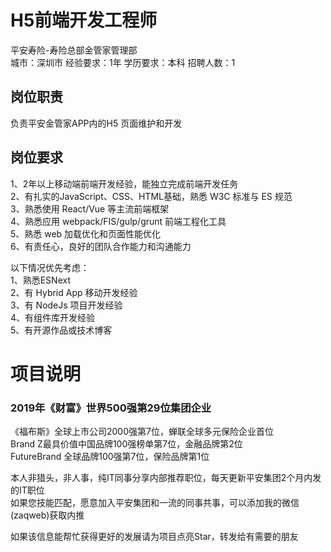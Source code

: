 # H5前端开发工程师
平安寿险-寿险总部金管家管理部  
城市：深圳市 经验要求：1年 学历要求：本科  招聘人数：1

## 岗位职责
负责平安金管家APP内的H5 页面维护和开发

## 岗位要求
1、2年以上移动端前端开发经验，能独立完成前端开发任务   
2、有扎实的JavaScript、CSS、HTML基础，熟悉 W3C 标准与 ES 规范   
3、熟悉使用 React/Vue 等主流前端框架   
4、熟悉应用 webpack/FIS/gulp/grunt 前端工程化工具   
5、熟悉 web 加载优化和页面性能优化   
6、有责任心，良好的团队合作能力和沟通能力   
    
以下情况优先考虑：   
1、熟悉ESNext   
2、有 Hybrid App 移动开发经验   
3、有 NodeJs 项目开发经验   
4、有组件库开发经验   
5、有开源作品或技术博客

# 项目说明

### 2019年《财富》世界500强第29位集团企业
《福布斯》全球上市公司2000强第7位，蝉联全球多元保险企业首位  
Brand Z最具价值中国品牌100强榜单第7位，金融品牌第2位  
FutureBrand 全球品牌100强第7位，保险品牌第1位

本人非猎头，非人事，纯IT同事分享内部推荐职位，每天更新平安集团2个月内发的IT职位  
如果您技能匹配，愿意加入平安集团和一流的同事共事，可以添加我的微信(zaqweb)获取内推 

如果该信息能帮忙获得更好的发展请为项目点亮Star，转发给有需要的朋友




